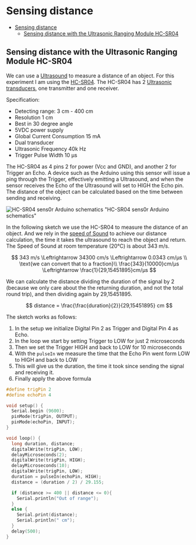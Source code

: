 # Sensing distance

- [Sensing distance](#sensing-distance)
  - [Sensing distance with the Ultrasonic Ranging Module HC-SR04](#sensing-distance-with-the-ultrasonic-ranging-module-hc-sr04)

## Sensing distance with the Ultrasonic Ranging Module HC-SR04

We can use a [Ultrasound](https://en.wikipedia.org/wiki/Ultrasound) to measure a distance of an object. For this experiment I am using the [HC-SR04](https://docs.google.com/document/d/1Y-yZnNhMYy7rwhAgyL_pfa39RsB-x2qR4vP8saG73rE/edit). The HC-SR04 has 2 [Ultrasonic transducers](https://en.wikipedia.org/wiki/Ultrasonic_transducer), one transmitter and one receiver.

Specification:

- Detecting range: 3 cm - 400 cm
- Resolution 1 cm
- Best in 30 degree angle
- 5VDC power supply
- Global Current Consumption 15 mA
- Dual transducer
- Ultrasonic Frequency 40k Hz
- Trigger Pulse Width 10 μs

The HC-SR04 as 4 pins 2 for power (Vcc and GND), and another 2 for Trigger an Echo. A device such as the Arduino using this sensor will issue a ping through the Trigger, effectively emitting a Ultrasound, and when the sensor receives the Echo of the Ultrasound will set to HIGH the Echo pin. The distance of the object can be calculated based on the time between sending and receiving.

![HC-SR04 sens0r Arduino schematics](https://github.com/futureshocked/ArduinoSbSGettingStarted/blob/master/Schematics/0510%20-%20Ultrasonic%20distance%20sensor/0510%20-%20Ultrasonic%20Sensor%20HC-SR04.png?raw=true) "HC-SR04 sens0r Arduino schematics"

In the following sketch we use the HC-SR04 to measure the distance of an object. And we rely in the [speed of Sound](https://en.wikipedia.org/wiki/Speed_of_sound) to achieve our distance calculation, the time it takes the ultrasound to reach the object and return. The Speed of Sound at room temperature (20°C) is about 343 m/s.

$$
343 m/s \Leftrightarrow 34300 cm/s \Leftrightarrow 0.0343 cm/μs \\
\text{we can convert that to a fraction}\\
\frac{343}{10000}cm/μs \Leftrightarrow \frac{1}{29,15451895}cm/μs
$$

We can calculate the distance dividing the duration of the signal by 2 (because we only care about the the returning duration, and not the total round trip), and then dividing again by 29,15451895.

$$
distance = \frac{\frac{duration}{2}}{29,15451895} cm
$$

The sketch works as follows:

1. In the setup we initialize Digital Pin 2 as Trigger and Digital Pin 4 as Echo.
2. In the loop we start by setting Trigger to LOW for just 2 microseconds
3. Then we set the Trigger HIGH and back to LOW for 10 microseconds
4. With the `pulseIn` we measure the time that the Echo Pin went form LOW to HIGH and back to LOW
5. This will give us the duration, the time it took since sending the signal and receiving it.
6. Finally apply the above formula

```c++
#define trigPin 2
#define echoPin 4

void setup() {
  Serial.begin (9600);
  pinMode(trigPin, OUTPUT);
  pinMode(echoPin, INPUT);
}

void loop() {
  long duration, distance;
  digitalWrite(trigPin, LOW);
  delayMicroseconds(2);
  digitalWrite(trigPin, HIGH);
  delayMicroseconds(10);
  digitalWrite(trigPin, LOW);
  duration = pulseIn(echoPin, HIGH);
  distance = (duration / 2) / 29.155;

  if (distance >= 400 || distance <= 0){
    Serial.println("Out of range");
  }
  else {
    Serial.print(distance);
    Serial.println(" cm");
  }
  delay(500);
}
```
